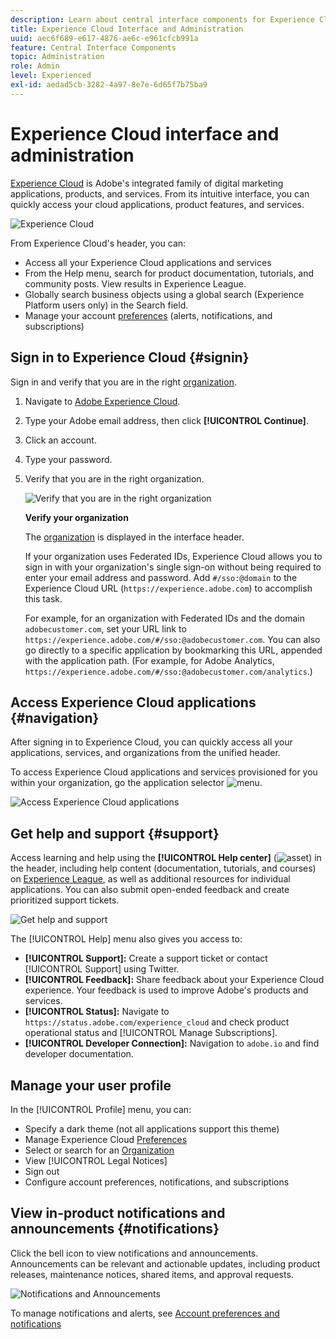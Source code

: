 ```yaml
---
description: Learn about central interface components for Experience Cloud. Get help on user and product administration in the Admin Console, enable applications for Experience Cloud services. Get help on Audience Library, Customer Attributes, Experience Cloud Assets, and more.
title: Experience Cloud Interface and Administration
uuid: aec6f689-e617-4876-ae6c-e961cfcb991a
feature: Central Interface Components
topic: Administration
role: Admin
level: Experienced
exl-id: aedad5cb-3282-4a97-8e7e-6d65f7b75ba9
---
```

# Experience Cloud interface and administration

[Experience Cloud](https://experience.adobe.com) is Adobe's integrated family of digital marketing applications, products, and services. From its intuitive interface, you can quickly access your cloud applications, product features, and services.

![Experience Cloud](assets/landing.png)

From Experience Cloud's header, you can:

* Access all your Experience Cloud applications and services
* From the Help menu, search for product documentation, tutorials, and community posts. View results in Experience League.
* Globally search business objects using a global search (Experience Platform users only) in the Search field.
* Manage your account [preferences](features/account-preferences.md) (alerts, notifications, and subscriptions)

## Sign in to Experience Cloud {#signin}

Sign in and verify that you are in the right [organization](administration/organizations.md).

1. Navigate to [Adobe Experience Cloud](https://experience.adobe.com).
1. Type your Adobe email address, then click **[!UICONTROL Continue]**.
1. Click an account. 
1. Type your password.
1. Verify that you are in the right organization.

   ![Verify that you are in the right organization](assets/organizations-menu.png)

   **Verify your organization**

   The [organization](administration/organizations.md) is displayed in the interface header.

   If your organization uses Federated IDs, Experience Cloud allows you to sign in with your organization's single sign-on without being required to enter your email address and password. Add `#/sso:@domain` to the Experience Cloud URL (`https://experience.adobe.com`) to accomplish this task.
    
   For example, for an organization with Federated IDs and the domain `adobecustomer.com`, set your URL link to `https://experience.adobe.com/#/sso:@adobecustomer.com`. You can also go directly to a specific application by bookmarking this URL, appended with the application path. (For example, for Adobe Analytics, `https://experience.adobe.com/#/sso:@adobecustomer.com/analytics`.)

## Access Experience Cloud applications {#navigation}

After signing in to Experience Cloud, you can quickly access all your applications, services, and organizations from the unified header.

To access Experience Cloud applications and services provisioned for you within your organization, go the application selector ![menu](assets/apps-icon.png).

![Access Experience Cloud applications](assets/platform-core-services.png)

## Get help and support {#support}

Access learning and help using the **[!UICONTROL Help center]** (![asset](assets/help-icon.png)) in the header, including help content (documentation, tutorials, and courses) on [Experience League](https://experienceleague.adobe.com/#home), as well as additional resources for individual applications. You can also submit open-ended feedback and create prioritized support tickets.

![Get help and support](assets/search-menu.png)

The [!UICONTROL Help] menu also gives you access to:

* **[!UICONTROL Support]:** Create a support ticket or contact [!UICONTROL Support] using Twitter.
* **[!UICONTROL Feedback]:** Share feedback about your Experience Cloud experience. Your feedback is used to improve Adobe's products and services.
* **[!UICONTROL Status]:** Navigate to `https://status.adobe.com/experience_cloud` and check product operational status and [!UICONTROL Manage Subscriptions].
* **[!UICONTROL Developer Connection]:** Navigation to `adobe.io` and find developer documentation.

## Manage your user profile

In the [!UICONTROL Profile] menu, you can:

* Specify a dark theme (not all applications support this theme)
* Manage Experience Cloud [Preferences](features/account-preferences.md)
* Select or search for an [Organization](administration/organizations.md)
* View [!UICONTROL Legal Notices]
* Sign out
* Configure account preferences, notifications, and subscriptions

## View in-product notifications and announcements {#notifications}

Click the bell icon to view notifications and announcements. Announcements can be relevant and actionable updates, including product releases, maintenance notices, shared items, and approval requests.

![Notifications and Announcements](assets/notifications-menu-small.png)

To manage notifications and alerts, see [Account preferences and notifications](features/account-preferences.md)
